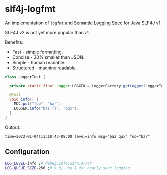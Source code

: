 # slf4j-logfmt

An implementation of `logfmt` and [Semantic Logging Spec](https://github.com/semantic-logs/spec) for Java SLF4J v1.

SLF4J v2 is not yet more popular than v1.

Benefits:

* Fast - simple formatting.
* Concise - 30% smaller than JSON.
* Simple - human readable.
* Structured - machine readable.

```java
class LoggerTest {

  private static final Logger LOGGER = LoggerFactory.getLogger(LoggerTest.class);

  @Test
  void info() {
    MDC.put("foo", "bar");
    LOGGER.info("baz {}", "qux");
  }
}
```

Output:

```
time=2023-01-04T11:18:43-08:00 level=info msg="baz qux" foo="bar"
```

## Configuration

```bash
LOG_LEVEL=info ;# debug,info,warn,error
LOG_QUEUE_SIZE=256 ;# > 0, use 1 for nearly sync logging
```